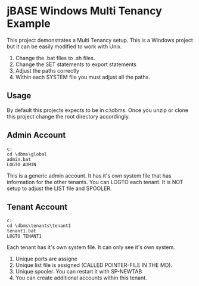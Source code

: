 # jBASE Windows Multi Tenancy Example

This project demonstrates a Multi Tenancy setup.  This is a Windows project but it can be easily modified to work with Unix.

1. Change the .bat files to .sh files. 
2. Change the SET statements to export statements
3. Adjust the paths correctly
4. Within each SYSTEM file you must adjust all the paths.

## Usage

By default this projects expects to be in c:\dbms.  Once you unzip or clone this project change the root directory accordingly.

## Admin Account

```
c:
cd \dbms\global
admin.bat
LOGTO ADMIN
```

This is a generic admin account.  It has it's own system file that has information for the other tenants.  You can LOGTO each tenant.  It is NOT setup to adjust the LIST file and SPOOLER. 

## Tenant Account

```
c:
cd \dbms\tenants\tenant1
tenant1.bat
LOGTO TENANT1
```

Each tenant has it's own system file.  It can only see it's own system. 

1. Unique ports are assigne
2. Unique list file is assigned (CALLED POINTER-FILE IN THE MD).
3. Unique spooler.  You can restart it with SP-NEWTAB
4. You can create additional accounts within this tenant.


